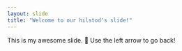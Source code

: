 ```yaml
---
layout: slide
title: "Welcome to our hilstod's slide!"
---
```

This is my awesome slide. :tada:
Use the left arrow to go back!
